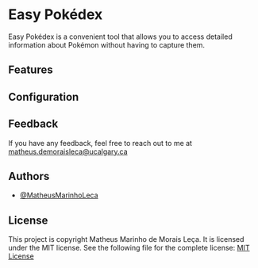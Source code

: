# Easy Pokédex
Easy Pokédex is a convenient tool that allows you to access detailed information about Pokémon without having to capture them.

## Features


## Configuration


## Feedback
If you have any feedback, feel free to reach out to me at matheus.demoraisleca@ucalgary.ca

## Authors
- [@MatheusMarinhoLeca](https://github.com/MatheusMarinhoLeca)

## License
This project is copyright Matheus Marinho de Morais Leça. It is licensed under the MIT license. See the following file for the complete license:
[MIT License](LICENSE)

